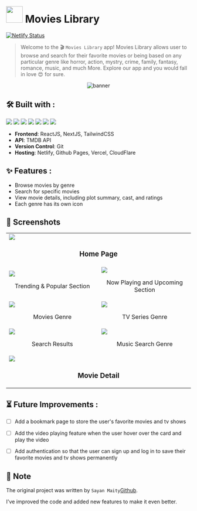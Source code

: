 
# <img src = "https://media4.giphy.com/media/AuZXGzk5qKRpG54Ewl/giphy.gif?cid=ecf05e47jgpe7u14fp4yhajmqlmiy1jlf4xw5npgof5lr2qo&rid=giphy.gif&ct=s" width="45"> Movies Library
[![Netlify Status](https://api.netlify.com/api/v1/badges/f3dd54aa-fd47-4ed5-bdaa-e6248062c6ad/deploy-status)](https://app.netlify.com/sites/watcho-app/deploys)

>Welcome to the 🎬 ``` Movies Library ``` app! Movies Library allows user to browse and search for their favorite movies or being based on any particular genre like horror, action, mystry, crime, family, fantasy, romance, music, and much More. Explore our app and you would fall in love 😍 for sure.

<p align="center">
  <img src="https://user-images.githubusercontent.com/25286081/214136340-4a3182a8-a1ca-4bbe-8115-1db4d4a5c754.png" alt="banner">
</p>

## 🛠️ Built with :
<img src="https://img.shields.io/badge/react%20-%23333.svg?&style=for-the-badge&logo=react&logoColor=%2361DAFB"/>  <img src="https://img.shields.io/badge/next.js%20-%23323330.svg?&style=for-the-badge&logo=next.js&logoColor=white"/>  <img src="https://img.shields.io/badge/tailwindcss%20-%2306B6D4.svg?&style=for-the-badge&logo=tailwindcss&logoColor=white"/> <img src="https://img.shields.io/badge/themoviedatabase%20-%2301B4E4.svg?&style=for-the-badge&logo=themoviedatabase&logoColor=white"/> <img src="https://img.shields.io/badge/netlify%20-%2300C7B7.svg?&style=for-the-badge&logo=netlify&logoColor=white"/> <img src="https://img.shields.io/badge/vercel%20-%23333.svg?&style=for-the-badge&logo=vercel&logoColor=white"/> <img src="https://img.shields.io/badge/cloudflare%20-%23F38020.svg?&style=for-the-badge&logo=cloudflare&logoColor=white"/> 
- **Frontend**: ReactJS, NextJS, TailwindCSS
- **API**: TMDB API
- **Version Control**: Git
- **Hosting**: Netlify, Github Pages, Vercel, CloudFlare

## ✨ Features :
- Browse movies by genre
- Search for specific movies
- View movie details, including plot summary, cast, and ratings
- Each genre has its own icon

## 📸 Screenshots
<table>
    <tr>
        <td colspan="2">
            <img src="https://user-images.githubusercontent.com/25286081/214136340-4a3182a8-a1ca-4bbe-8115-1db4d4a5c754.png"></img>
            <br />
            <h3 align="center">Home Page</h3>
        </td>
    </tr>
    <tr>
        <td width="50%">
            <img src="https://user-images.githubusercontent.com/25286081/214137431-5a3ca85f-d696-480f-ad40-34985362dab1.png"></img>
            <br />
            <p align="center">Trending & Popular Section</p>
        </td>
        <td width="50%">
            <img src="https://user-images.githubusercontent.com/25286081/214137575-2ea0e641-86f7-4897-9efd-2af699774eab.png"></img>
            <br />
            <p align="center">Now Playing and Upcoming Section</p>
        </td>
    </tr>
    <tr>
        <td width="50%">
            <img src="https://user-images.githubusercontent.com/25286081/214136557-4ea72ab8-cfe7-41bc-918b-c0635429436b.png"></img>
            <br />
            <p align="center">Movies Genre</p>
        </td>
        <td width="50%">
            <img src="https://user-images.githubusercontent.com/25286081/214136672-020bd0c2-ceed-4b64-bc80-511cb5fedc60.png"></img>
            <br />
            <p align="center">TV Series Genre</p>
        </td>
    </tr>
    <tr>
        <td width="50%">
            <img src="https://user-images.githubusercontent.com/25286081/214137074-1aa57bcb-774e-4e2b-b8e0-fe0733516c8c.png"></img>
            <br />
            <p align="center">Search Results</p></td>
        <td width="50%">
            <img src="https://user-images.githubusercontent.com/25286081/214137200-2f50dc54-3814-44b9-b62a-ef64fd7e21ca.png"></img>
            <br />
            <p align="center">Music Search Genre</p></td>
    </tr>
    <tr>
        <td colspan="2">
            <img src="https://user-images.githubusercontent.com/25286081/214136896-efa06084-b81f-4211-b619-582798371a19.png"></img>
            <br />
            <h3 align="center">Movie Detail</h3>
        </td>
    </tr>
</table>


## ⏳ Future Improvements :

- [ ] Add a bookmark page to store the user's favorite movies and tv shows
- [ ] Add the video playing feature when the user hover over the card and play the video
- [ ] Add authentication so that the user can sign up and log in to save their favorite movies and tv shows permanently


## 📝 Note
The original project was written by `Sayan Maity`[Github](https://github.com/Sayan-Maity/).

I've improved the code and added new features to make it even better.
